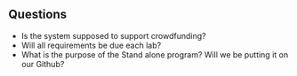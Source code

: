 ## Questions

* Is the system supposed to support crowdfunding? 
* Will all requirements be due each lab? 
* What is the purpose of the Stand alone program? Will we be putting it on our Github? 
